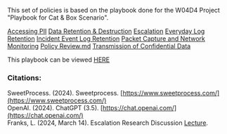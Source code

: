 This set of policies is based on the playbook done for the W04D4 Project "Playbook for Cat & Box Scenario".


[Accessing PII](https://github.com/Blyzz616/BoxSOP/blob/main/policies/Accessing_PII.md)
[Data Retention & Destruction](https://github.com/Blyzz616/BoxSOP/blob/main/policies/Data_Retention_%26_Destruction.md)
[Escalation](https://github.com/Blyzz616/BoxSOP/blob/main/policies/Escalation.md)
[Everyday Log Retention](https://github.com/Blyzz616/BoxSOP/blob/main/policies/Everyday_Log_Retention.md)
[Incident Event Log Retention](https://github.com/Blyzz616/BoxSOP/blob/main/policies/Incident_Event_Log_Retention.md)
[Packet Capture and Network Monitoring](https://github.com/Blyzz616/BoxSOP/blob/main/policies/Packet_Capture_and_Network_Monitoring.md)
[Policy Review.md](https://github.com/Blyzz616/BoxSOP/blob/main/policies/Policy_Review.md)
[Transmission of Confidential Data](https://github.com/Blyzz616/BoxSOP/blob/main/policies/Transmission_of_Confidential_Data.md)

This playbook can be viewed [HERE](https://github.com/Blyzz616/BoxSOP/tree/main)

### Citations:

SweetProcess. (2024). Sweetprocess. [https://www.sweetprocess.com/](https://www.sweetprocess.com/)  
OpenAI. (2024). ChatGPT (3.5). [https://chat.openai.com/](https://chat.openai.com/)  
Franks, L. (2024, March 14). Escalation Research Discussion [Lecture](https://cyber.compass.lighthouselabs.ca/p/2/activities/2984/lectures/649).
